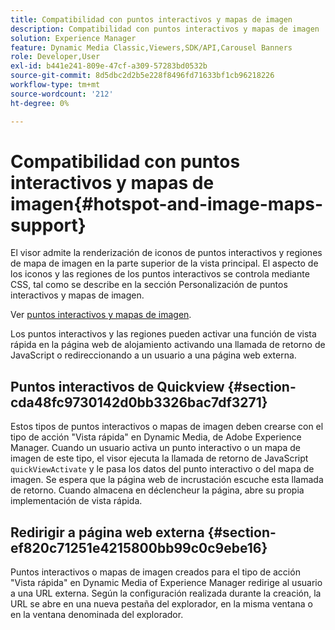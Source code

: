 ```yaml
---
title: Compatibilidad con puntos interactivos y mapas de imagen
description: Compatibilidad con puntos interactivos y mapas de imagen
solution: Experience Manager
feature: Dynamic Media Classic,Viewers,SDK/API,Carousel Banners
role: Developer,User
exl-id: b441e241-809e-47cf-a309-57283bd0532b
source-git-commit: 8d5dbc2d2b5e228f8496fd71633bf1cb96218226
workflow-type: tm+mt
source-wordcount: '212'
ht-degree: 0%

---
```


# Compatibilidad con puntos interactivos y mapas de imagen{#hotspot-and-image-maps-support}

El visor admite la renderización de iconos de puntos interactivos y regiones de mapa de imagen en la parte superior de la vista principal. El aspecto de los iconos y las regiones de los puntos interactivos se controla mediante CSS, tal como se describe en la sección Personalización de puntos interactivos y mapas de imagen.

Ver [puntos interactivos y mapas de imagen](../../c-html5-aem-asset-viewers/c-html5-aem-carousel/c-html5-aem-carousel-customizingviewer/r-html5-aem-carousel-customize-hotspots-imagemaps.md#reference-2ac3cc414ef2467390bf53145f1d8d74).

Los puntos interactivos y las regiones pueden activar una función de vista rápida en la página web de alojamiento activando una llamada de retorno de JavaScript o redireccionando a un usuario a una página web externa.

## Puntos interactivos de Quickview {#section-cda48fc9730142d0bb3326bac7df3271}

Estos tipos de puntos interactivos o mapas de imagen deben crearse con el tipo de acción &quot;Vista rápida&quot; en Dynamic Media, de Adobe Experience Manager. Cuando un usuario activa un punto interactivo o un mapa de imagen de este tipo, el visor ejecuta la llamada de retorno de JavaScript `quickViewActivate` y le pasa los datos del punto interactivo o del mapa de imagen. Se espera que la página web de incrustación escuche esta llamada de retorno. Cuando almacena en déclencheur la página, abre su propia implementación de vista rápida.

## Redirigir a página web externa {#section-ef820c71251e4215800bb99c0c9ebe16}

Puntos interactivos o mapas de imagen creados para el tipo de acción &quot;Vista rápida&quot; en Dynamic Media of Experience Manager redirige al usuario a una URL externa. Según la configuración realizada durante la creación, la URL se abre en una nueva pestaña del explorador, en la misma ventana o en la ventana denominada del explorador.
